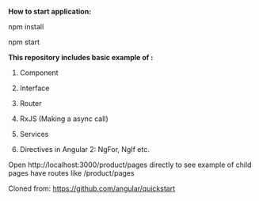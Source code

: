 **How to start application:** 

npm install

npm start

**This repository includes basic example of :**
1. Component

2. Interface

3. Router

4. RxJS (Making a async call)

5. Services

6. Directives in Angular 2: NgFor, NgIf etc.


Open http://localhost:3000/product/pages directly to see example of child pages have routes like /product/pages

Cloned from: https://github.com/angular/quickstart

